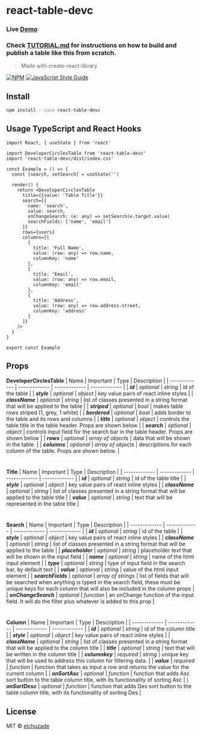 # react-table-devc

### Live [Demo](https://elchuzade.github.io)

### Check [TUTORIAL.md](https://github.com/elchuzade/react-table-devc/blob/master/TUTORIAL.md) for instructions on how to build and publish a table like this from scratch.

> Made with create-react-library

[![NPM](https://img.shields.io/npm/v/react-table-devc.svg)](https://www.npmjs.com/package/react-table-devc) [![JavaScript Style Guide](https://img.shields.io/badge/code_style-standard-brightgreen.svg)](https://standardjs.com)

## Install

```bash
npm install --save react-table-devc
```

## Usage TypeScript and React Hooks

```tsx
import React, { useState } from 'react'

import DeveloperCirclesTable from 'react-table-devc'
import 'react-table-devc/dist/index.css'

const Example = () => {
  const [search, setSearch] = useState('')
  
  render() {
    return <DeveloperCirclesTable
      title={{value: 'Table Title'}}
      search={{
        name: 'search',
        value: search,
        onChangeSearch: (e: any) => setSearch(e.target.value)
        searchFields: ['name', 'email']
      }}
      rows={users}
      columns={[
        {
          title: 'Full Name',
          value: (row: any) => row.name,
          columnKey: 'name'
        },
        {
          title: 'Email',
          value: (row: any) => row.email,
          columnKey: 'email'
        },
        {
          title: 'Address',
          value: (row: any) => row.address.street,
          columnKey: 'address'
        }
      ]}
    />
  }
}

export const Example
```
## Props
**DeveloperCirclesTable**
| Name | Important | Type | Description |
| ------------- | ------------- | ------------- | ------------- |
| ***id***  | *optional* | *string* | id of the table |
| ***style***  | *optional* | *object* | key value pairs of react inline styles |
| ***className*** | *optional* | *string* | list of classes presented in a string format that will be applied to the table |
| ***striped*** | *optional* | *bool* | makes table rows striped (1, grey, 1 white) |
| ***bordered*** | *optional* | *bool* | adds border to the table and its rows and columns |
| ***title*** | *optional* | *object* | controls the table title in the table header. Props are shown below |
| ***search*** | *optional* | *object* | controls input field for the search bar in the table header. Props are shown below |
| ***rows*** | *optional* | *array of objects* | data that will be shown in the table. |
| ***columns*** | *optional* | *array of objects* | descriptions for each column of the table. Props are shown below. |
#

**Title**
| Name | Important | Type | Description |
| ------------- | ------------- | ------------- | ------------- |
| ***id*** | *optional* | *string* | id of the table title |
| ***style*** | *optional* | *object* | key value pairs of react inline styles |
| ***className*** | *optional* | *string* | list of classes presented in a string format that will be applied to the table title |
| ***value*** | *optional* | *string* | text that will be represented in the table title |
#

**Search**
| Name | Important | Type | Description |
| ------------- | ------------- | ------------- | ------------- |
| ***id*** | *optional* | *string* | id of the table |
| ***style*** | *optional* | *object* | key value pairs of react inline styles |
| ***className*** | *optional* | *string* | list of classes presented in a string format that will be applied to the table |
| ***placeholder*** | *optional* | *string* | placeholder text that will be shown in the input field |
| ***name*** | *optional* | *string* | name of the html input element |
| ***type*** | *optional* | *string* | type of input field in the search bar, by default text |
| ***value*** | *optional* | *string* | value of the html input element |
| ***searchFields*** | *optional* | *array of strings* | list of fields that will be searched when anything is typed in the search field, these must be unique keys for each column that will also be included in the column props |
| ***onChangeSearch*** | *optional* | *function* | an onChange function of the input field. It will do the filter plus whatever is added to this prop |
#

**Column**
| Name | Important | Type | Description |
| ------------- | ------------- | ------------- | ------------- |
| ***id*** | *optional* | *string* | id of the column title |
| ***style*** | *optional* | *object* | key value pairs of react inline styles |
| ***className*** | *optional* | *string* | list of classes presented in a string format that will be applied to the column title |
| ***title*** | *optional* | *string* | text that will be written in the column title |
| ***columnkey*** | *required* | *string* | unique key that will be used to address this column for filtering data. |
| ***value*** | *required* | *function* | function that takes as input a row and returns the value for the current column |
| ***onSortAsc*** | *optional* | *function* | function that adds Asc sort button to the table column title, with its functionality of sorting Asc |
| ***onSortDesc*** | *optional* | *function* | function that adds Des sort button to the table column title, with its functionality of sorting Des |


## License

MIT © [elchuzade](https://github.com/elchuzade)
